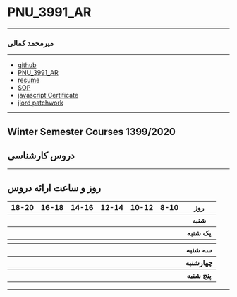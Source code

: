 # PNU_3991_AR
---------
### میرمحمد کمالی
 
---
- [github]()
- [PNU_3991_AR]()
- [resume]()
- [SOP]() 
- [javascript Certificate](js.pdf)
- [jlord patchwork](jlord.png)
  
------------------



## Winter Semester Courses 1399/2020

## دروس کارشناسی


--------------

## روز و ساعت ارائه دروس

<table style="width:100%">
  <tr>
    <th>18-20</th>
    <th>16-18</th>
    <th>14-16</th>
    <th>12-14</th>
    <th>10-12</th>
    <th>8-10</th>
    <th>روز</th>
  </tr>
  <tr>
    <th></th>
    <th></th>
    <th></th>
    <th></th>
    <th></th>
    <th></th>
    <th>شنبه</th>
  </tr>
   <tr>
    <th></th>
    <th></th>
    <th></th>
    <th></th>
    <th></th>
    <th></th>
    <th>یک شنبه</th>
  </tr>
   <tr>
     <th></th>
     <th></th>
     <th></th>
     <th></th>
     <th></th>
     <th></th>   
    <th></th>
  </tr>
   <tr>
    <th></th>
    <th></th>
    <th></th>
    <th></th>
    <th></th>
    <th></th>
    <th>سه شنبه</th>
  </tr>
   <tr>
    <th></th>
    <th></th>
    <th></th>
    <th></th>
    <th></th>
    <th></th>
    <th>چهارشنبه</th>
  </tr>
   <tr>
    <th></th>
    <th></th>
    <th></th>
    <th></th>
    <th></th>
    <th></th>
    <th>پنج شنبه</th>
  </tr>
</table>

--------------
